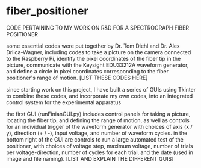 # fiber_positioner
CODE PERTAINING TO MY WORK ON R&D FOR A SPECTROGRAPH FIBER POSITIONER

some essential codes were put together by Dr. Tom Diehl and Dr. Alex Drlica-Wagner, including codes to take a picture on the camera connected to the Raspberry Pi, identify the pixel coordinates of the fiber tip in the picture, communicate with the Keysight EDU33212A waveform generator, and define a circle in pixel coordinates corresponding to the fiber positioner's range of motion.
[LIST THESE CODES HERE]

since starting work on this project, I have built a series of GUIs using Tkinter to combine these codes, and incorporate my own codes, into an integrated control system for the experimental apparatus

the first GUI (runFinianGUI.py) includes control panels for taking a picture, locating the fiber tip, and defining the range of motion, as well as controls for an individual trigger of the waveform generator with choices of axis (x / y), direction (+ / -), input voltage, and number of waveform cycles. in the bottom right of the GUI are controls to run a large automated test of the positioner, with choices of voltage step, maximum voltage, number of trials per voltage-direction, number of cycles for each trial, and the date (used in image and file naming).
[LIST AND EXPLAIN THE DIFFERENT GUIS]
